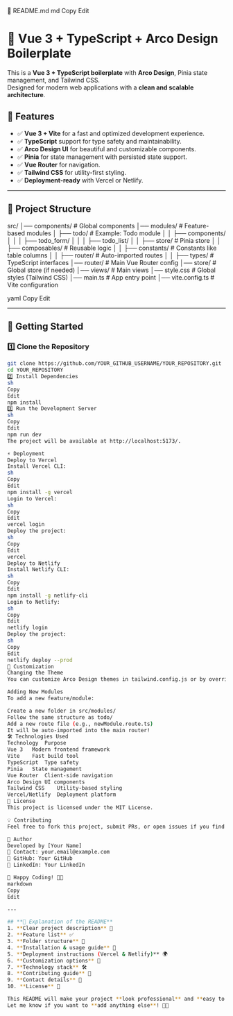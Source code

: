 📜 README.md
md
Copy
Edit

# 🚀 Vue 3 + TypeScript + Arco Design Boilerplate

This is a **Vue 3 + TypeScript boilerplate** with **Arco Design**, Pinia state management, and Tailwind CSS.  
Designed for modern web applications with a **clean and scalable architecture**.

## 🎯 **Features**

-   ✅ **Vue 3 + Vite** for a fast and optimized development experience.
-   ✅ **TypeScript** support for type safety and maintainability.
-   ✅ **Arco Design UI** for beautiful and customizable components.
-   ✅ **Pinia** for state management with persisted state support.
-   ✅ **Vue Router** for navigation.
-   ✅ **Tailwind CSS** for utility-first styling.
-   ✅ **Deployment-ready** with Vercel or Netlify.

---

## 📂 **Project Structure**

src/ │── components/ # Global components │── modules/ # Feature-based modules │ ├── todo/ # Example: Todo module │ │ ├── components/ │ │ │ ├── todo_form/ │ │ │ ├── todo_list/ │ │ ├── store/ # Pinia store │ │ ├── composables/ # Reusable logic │ │ ├── constants/ # Constants like table columns │ │ ├── router/ # Auto-imported routes │ │ ├── types/ # TypeScript interfaces │── router/ # Main Vue Router config │── store/ # Global store (if needed) │── views/ # Main views │── style.css # Global styles (Tailwind CSS) │── main.ts # App entry point │── vite.config.ts # Vite configuration

yaml
Copy
Edit

---

## 🚀 **Getting Started**

### 1️⃣ **Clone the Repository**

```sh
git clone https://github.com/YOUR_GITHUB_USERNAME/YOUR_REPOSITORY.git
cd YOUR_REPOSITORY
2️⃣ Install Dependencies
sh
Copy
Edit
npm install
3️⃣ Run the Development Server
sh
Copy
Edit
npm run dev
The project will be available at http://localhost:5173/.

⚡ Deployment
Deploy to Vercel
Install Vercel CLI:
sh
Copy
Edit
npm install -g vercel
Login to Vercel:
sh
Copy
Edit
vercel login
Deploy the project:
sh
Copy
Edit
vercel
Deploy to Netlify
Install Netlify CLI:
sh
Copy
Edit
npm install -g netlify-cli
Login to Netlify:
sh
Copy
Edit
netlify login
Deploy the project:
sh
Copy
Edit
netlify deploy --prod
🎨 Customization
Changing the Theme
You can customize Arco Design themes in tailwind.config.js or by overriding CSS variables.

Adding New Modules
To add a new feature/module:

Create a new folder in src/modules/
Follow the same structure as todo/
Add a new route file (e.g., newModule.route.ts)
It will be auto-imported into the main router!
🛠 Technologies Used
Technology	Purpose
Vue 3	Modern frontend framework
Vite	Fast build tool
TypeScript	Type safety
Pinia	State management
Vue Router	Client-side navigation
Arco Design	UI components
Tailwind CSS	Utility-based styling
Vercel/Netlify	Deployment platform
📝 License
This project is licensed under the MIT License.

💡 Contributing
Feel free to fork this project, submit PRs, or open issues if you find bugs or have feature requests.

🌟 Author
Developed by [Your Name]
📧 Contact: your.email@example.com
🔗 GitHub: Your GitHub
🔗 LinkedIn: Your LinkedIn

🚀 Happy Coding! 🎨✨
markdown
Copy
Edit

---

## **📌 Explanation of the README**
1. **Clear project description** 📝
2. **Feature list** ✅
3. **Folder structure** 📂
4. **Installation & usage guide** 🚀
5. **Deployment instructions (Vercel & Netlify)** 🌍
6. **Customization options** 🎨
7. **Technology stack** 🛠
8. **Contributing guide** 🔧
9. **Contact details** 📧
10. **License** 📜

This README will make your project **look professional** and **easy to understand** for new users.
Let me know if you want to **add anything else**! 🚀🎯
```
